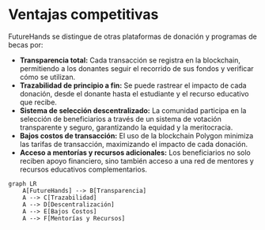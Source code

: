# Ventajas competitivas

FutureHands se distingue de otras plataformas de donación y programas de becas por:

* **Transparencia total:** Cada transacción se registra en la blockchain, permitiendo a los donantes seguir el recorrido de sus fondos y verificar cómo se utilizan.
* **Trazabilidad de principio a fin:** Se puede rastrear el impacto de cada donación, desde el donante hasta el estudiante y el recurso educativo que recibe.
* **Sistema de selección descentralizado:** La comunidad participa en la selección de beneficiarios a través de un sistema de votación transparente y seguro, garantizando la equidad y la meritocracia.
* **Bajos costos de transacción:** El uso de la blockchain Polygon minimiza las tarifas de transacción, maximizando el impacto de cada donación.
* **Acceso a mentorías y recursos adicionales:** Los beneficiarios no solo reciben apoyo financiero, sino también acceso a una red de mentores y recursos educativos complementarios.

```mermaid
graph LR
    A[FutureHands] --> B[Transparencia]
    A --> C[Trazabilidad]
    A --> D[Descentralización]
    A --> E[Bajos Costos]
    A --> F[Mentorías y Recursos]
```
